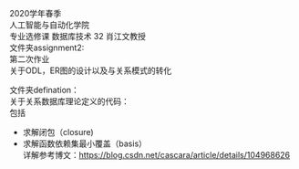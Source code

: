 2020学年春季     
人工智能与自动化学院    
专业选修课 数据库技术 32 肖江文教授     
文件夹assignment2:     
第二次作业     
关于ODL，ER图的设计以及与关系模式的转化    


文件夹defination：     
关于关系数据库理论定义的代码：     
包括    
- 求解闭包（closure)  
- 求解函数依赖集最小覆盖（basis）     
详解参考博文：https://blog.csdn.net/cascara/article/details/104968626
